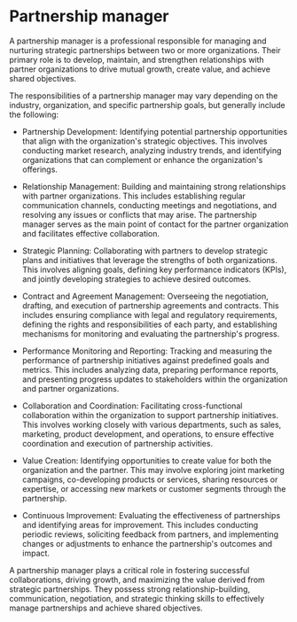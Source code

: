 # Partnership manager

A partnership manager is a professional responsible for managing and nurturing strategic partnerships between two or more organizations. Their primary role is to develop, maintain, and strengthen relationships with partner organizations to drive mutual growth, create value, and achieve shared objectives.

The responsibilities of a partnership manager may vary depending on the industry, organization, and specific partnership goals, but generally include the following:

* Partnership Development: Identifying potential partnership opportunities that align with the organization's strategic objectives. This involves conducting market research, analyzing industry trends, and identifying organizations that can complement or enhance the organization's offerings.

* Relationship Management: Building and maintaining strong relationships with partner organizations. This includes establishing regular communication channels, conducting meetings and negotiations, and resolving any issues or conflicts that may arise. The partnership manager serves as the main point of contact for the partner organization and facilitates effective collaboration.

* Strategic Planning: Collaborating with partners to develop strategic plans and initiatives that leverage the strengths of both organizations. This involves aligning goals, defining key performance indicators (KPIs), and jointly developing strategies to achieve desired outcomes.

* Contract and Agreement Management: Overseeing the negotiation, drafting, and execution of partnership agreements and contracts. This includes ensuring compliance with legal and regulatory requirements, defining the rights and responsibilities of each party, and establishing mechanisms for monitoring and evaluating the partnership's progress.

* Performance Monitoring and Reporting: Tracking and measuring the performance of partnership initiatives against predefined goals and metrics. This includes analyzing data, preparing performance reports, and presenting progress updates to stakeholders within the organization and partner organizations.

* Collaboration and Coordination: Facilitating cross-functional collaboration within the organization to support partnership initiatives. This involves working closely with various departments, such as sales, marketing, product development, and operations, to ensure effective coordination and execution of partnership activities.

* Value Creation: Identifying opportunities to create value for both the organization and the partner. This may involve exploring joint marketing campaigns, co-developing products or services, sharing resources or expertise, or accessing new markets or customer segments through the partnership.

* Continuous Improvement: Evaluating the effectiveness of partnerships and identifying areas for improvement. This includes conducting periodic reviews, soliciting feedback from partners, and implementing changes or adjustments to enhance the partnership's outcomes and impact.

A partnership manager plays a critical role in fostering successful collaborations, driving growth, and maximizing the value derived from strategic partnerships. They possess strong relationship-building, communication, negotiation, and strategic thinking skills to effectively manage partnerships and achieve shared objectives.